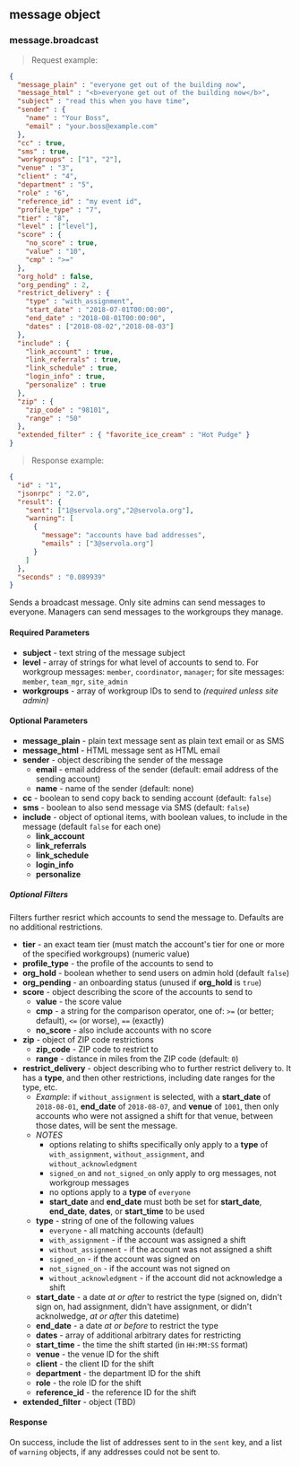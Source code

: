 ## message object

### message.broadcast

> Request example:

```JSON
{
  "message_plain" : "everyone get out of the building now",
  "message_html" : "<b>everyone get out of the building now</b>",
  "subject" : "read this when you have time",
  "sender" : {
    "name" : "Your Boss",
    "email" : "your.boss@example.com"
  },
  "cc" : true,
  "sms" : true,
  "workgroups" : ["1", "2"],
  "venue" : "3",
  "client" : "4",
  "department" : "5",
  "role" : "6",
  "reference_id" : "my event id",
  "profile_type" : "7",
  "tier" : "8",
  "level" : ["level"],
  "score" : {
    "no_score" : true,
    "value" : "10",
    "cmp" : ">="
  },
  "org_hold" : false,
  "org_pending" : 2,
  "restrict_delivery" : {
    "type" : "with_assignment",
    "start_date" : "2018-07-01T00:00:00",
    "end_date" : "2018-08-01T00:00:00",
    "dates" : ["2018-08-02","2018-08-03"]
  },
  "include" : {
    "link_account" : true,
    "link_referrals" : true,
    "link_schedule" : true,
    "login_info" : true,
    "personalize" : true
  },
  "zip" : {
    "zip_code" : "98101",
    "range" : "50"
  },
  "extended_filter" : { "favorite_ice_cream" : "Hot Pudge" }
}
```

> Response example:

```JSON
{
  "id" : "1",
  "jsonrpc" : "2.0",
  "result": {
    "sent": ["1@servola.org","2@servola.org"],
    "warning": [
      {
        "message": "accounts have bad addresses",
        "emails" : ["3@servola.org"]
      }
    ]
  },
  "seconds" : "0.089939"
}
```

<span class="tryit" id="message-broadcast-tryit"></span>
Sends a broadcast message. Only site admins can send messages to everyone. Managers can send messages to the workgroups they manage.

#### Required Parameters

* **subject** - text string of the message subject
* **level** - array of strings for what level of accounts to send to. For workgroup messages: `member`, `coordinator`, `manager`; for site messages: `member`, `team_mgr`, `site_admin`
* **workgroups** - array of workgroup IDs to send to _(required unless site admin)_

#### Optional Parameters

* **message_plain** - plain text message sent as plain text email or as SMS
* **message_html** - HTML message sent as HTML email
* **sender** - object describing the sender of the message
    * **email** - email address of the sender (default: email address of the sending account)
    * **name** - name of the sender (default: none)
* **cc** - boolean to send copy back to sending account (default: `false`)
* **sms** - boolean to also send message via SMS (default: `false`)
* **include** - object of optional items, with boolean values, to include in the message (default `false` for each one)
    * **link_account**
    * **link_referrals**
    * **link_schedule**
    * **login_info**
    * **personalize**


##### Optional Filters

Filters further resrict which accounts to send the message to. Defaults are no additional restrictions.

* **tier** - an exact team tier (must match the account's tier for one or more of the specified workgroups) (numeric value)
* **profile_type** - the profile of the accounts to send to
* **org_hold** - boolean whether to send users on admin hold (default `false`)
* **org_pending** - an onboarding status (unused if **org_hold** is `true`)
* **score** - object describing the score of the accounts to send to
    * **value** - the score value
    * **cmp** - a string for the comparison operator, one of: `>=` (or better; default), `<=` (or worse), `==` (exactly)
    * **no_score** - also include accounts with no score
* **zip** - object of ZIP code restrictions
    * **zip_code** - ZIP code to restrict to
    * **range** - distance in miles from the ZIP code (default: `0`)
* **restrict_delivery** - object describing who to further restrict delivery to. It has a **type**, and then other restrictions, including date ranges for the type, etc.
    * *Example*: if `without_assignment` is selected, with a **start_date** of `2018-08-01`, **end_date** of `2018-08-07`, and **venue** of `1001`, then only accounts who were not assigned a shift for that venue, between those dates, will be sent the message.
    * *NOTES*
        * options relating to shifts specifically only apply to a **type** of `with_assignment`, `without_assignment`, and `without_acknowledgment`
        * `signed_on` and `not_signed_on` only apply to org messages, not workgroup messages
        * no options apply to a **type** of `everyone`
        * **start_date** and **end_date** must both be set for **start_date**, **end_date**, **dates**, or **start_time** to be used
    * **type** - string of one of the following values
        * `everyone` - all matching accounts (default)
        * `with_assignment` - if the account was assigned a shift
        * `without_assignment` - if the account was not assigned a shift
        * `signed_on` - if the account was signed on
        * `not_signed_on` - if the account was not signed on
        * `without_acknowledgment` - if the account did not acknowledge a shift
    * **start_date** - a date *at or after* to restrict the type (signed on, didn't sign on, had assignment, didn't have assignment, or didn't acknolwedge, *at or after* this datetime)
    * **end_date** - a date *at or before* to restrict the type
    * **dates** - array of additional arbitrary dates for restricting
    * **start_time** - the time the shift started (in `HH:MM:SS` format)
    * **venue** - the venue ID for the shift
    * **client** - the client ID for the shift
    * **department** - the department ID for the shift
    * **role** - the role ID for the shift
    * **reference_id** - the reference ID for the shift
* **extended_filter** - object (TBD)


#### Response

On success, include the list of addresses sent to in the `sent` key, and a list of `warning` objects, if any addresses could not be sent to.
